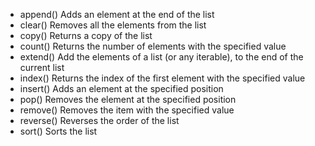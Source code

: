 
* append()	Adds an element at the end of the list
* clear()	Removes all the elements from the list
* copy()	Returns a copy of the list
* count()	Returns the number of elements with the specified value
* extend()	Add the elements of a list (or any iterable), to the end of the current list
*  index()	Returns the index of the first element with the specified value
* insert()	Adds an element at the specified position
* pop()	Removes the element at the specified position
* remove()	Removes the item with the specified value
* reverse()	Reverses the order of the list
* sort()	Sorts the list